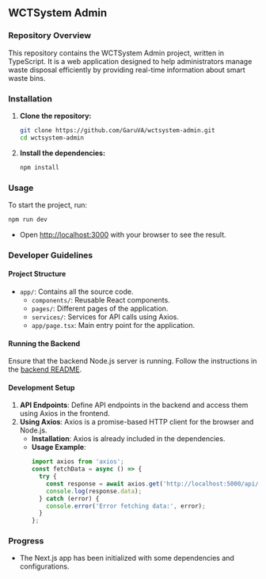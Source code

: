 ## WCTSystem Admin

### Repository Overview
This repository contains the WCTSystem Admin project, written in TypeScript. It is a web application designed to help administrators manage waste disposal efficiently by providing real-time information about smart waste bins.

### Installation
1. **Clone the repository:**
    ```sh
    git clone https://github.com/GaruVA/wctsystem-admin.git
    cd wctsystem-admin
    ```

2. **Install the dependencies:**
    ```sh
    npm install
    ```

### Usage
To start the project, run:
```sh
npm run dev
```
- Open [http://localhost:3000](http://localhost:3000) with your browser to see the result.

### Developer Guidelines
#### Project Structure
- `app/`: Contains all the source code.
  - `components/`: Reusable React components.
  - `pages/`: Different pages of the application.
  - `services/`: Services for API calls using Axios.
  - `app/page.tsx`: Main entry point for the application.

#### Running the Backend
Ensure that the backend Node.js server is running. Follow the instructions in the [backend README](https://github.com/GaruVA/wctsystem-backend/blob/master/README.md).

#### Development Setup
1. **API Endpoints**: Define API endpoints in the backend and access them using Axios in the frontend.
2. **Using Axios**: Axios is a promise-based HTTP client for the browser and Node.js.
    - **Installation**: Axios is already included in the dependencies.
    - **Usage Example**:
      ```typescript
      import axios from 'axios';
      const fetchData = async () => {
        try {
          const response = await axios.get('http://localhost:5000/api/bins');
          console.log(response.data);
        } catch (error) {
          console.error('Error fetching data:', error);
        }
      };
      ```

### Progress
- The Next.js app has been initialized with some dependencies and configurations.
```` ▋
